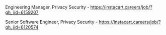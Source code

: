 Engineering Manager, Privacy Security - https://instacart.careers/job/?gh_jid=6159207

Senior Software Engineer, Privacy Security - https://instacart.careers/job/?gh_jid=6120574

